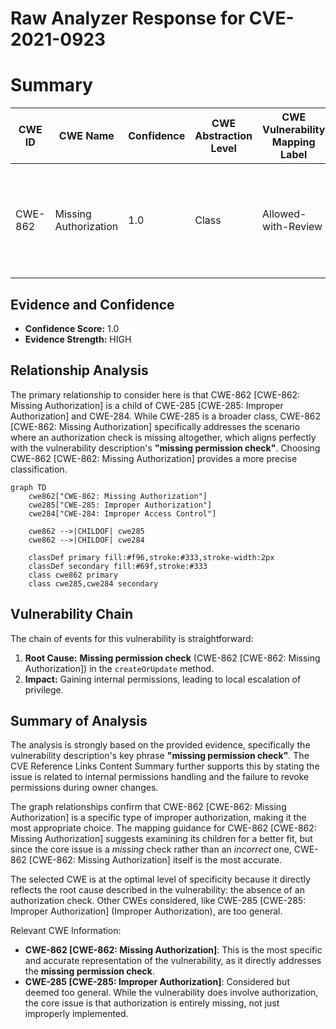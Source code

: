# Raw Analyzer Response for CVE-2021-0923

# Summary
| CWE ID | CWE Name | Confidence | CWE Abstraction Level | CWE Vulnerability Mapping Label | CWE-Vulnerability Mapping Notes |
|---|---|---|---|---|---|
| CWE-862 | Missing Authorization | 1.0 | Class | Allowed-with-Review | Primary CWE: The vulnerability stems from a **missing permission check** in the `createOrUpdate` method of `Permission.java`. |

## Evidence and Confidence

*   **Confidence Score:** 1.0
*   **Evidence Strength:** HIGH

## Relationship Analysis
The primary relationship to consider here is that CWE-862 [CWE-862: Missing Authorization] is a child of CWE-285 [CWE-285: Improper Authorization] and CWE-284. While CWE-285 is a broader class, CWE-862 [CWE-862: Missing Authorization] specifically addresses the scenario where an authorization check is missing altogether, which aligns perfectly with the vulnerability description's **"missing permission check"**. Choosing CWE-862 [CWE-862: Missing Authorization] provides a more precise classification.

```mermaid
graph TD
    cwe862["CWE-862: Missing Authorization"]
    cwe285["CWE-285: Improper Authorization"]
    cwe284["CWE-284: Improper Access Control"]
    
    cwe862 -->|CHILDOF| cwe285
    cwe862 -->|CHILDOF| cwe284

    classDef primary fill:#f96,stroke:#333,stroke-width:2px
    classDef secondary fill:#69f,stroke:#333
    class cwe862 primary
    class cwe285,cwe284 secondary
```

## Vulnerability Chain
The chain of events for this vulnerability is straightforward:

1.  **Root Cause:** **Missing permission check** (CWE-862 [CWE-862: Missing Authorization]) in the `createOrUpdate` method.
2.  **Impact:** Gaining internal permissions, leading to local escalation of privilege.

## Summary of Analysis
The analysis is strongly based on the provided evidence, specifically the vulnerability description's key phrase **"missing permission check"**. The CVE Reference Links Content Summary further supports this by stating the issue is related to internal permissions handling and the failure to revoke permissions during owner changes.

The graph relationships confirm that CWE-862 [CWE-862: Missing Authorization] is a specific type of improper authorization, making it the most appropriate choice. The mapping guidance for CWE-862 [CWE-862: Missing Authorization] suggests examining its children for a better fit, but since the core issue is a *missing* check rather than an *incorrect* one, CWE-862 [CWE-862: Missing Authorization] itself is the most accurate.

The selected CWE is at the optimal level of specificity because it directly reflects the root cause described in the vulnerability: the absence of an authorization check. Other CWEs considered, like CWE-285 [CWE-285: Improper Authorization] (Improper Authorization), are too general.

Relevant CWE Information:
- **CWE-862 [CWE-862: Missing Authorization]**: This is the most specific and accurate representation of the vulnerability, as it directly addresses the **missing permission check**.
- **CWE-285 [CWE-285: Improper Authorization]**: Considered but deemed too general. While the vulnerability does involve authorization, the core issue is that authorization is entirely missing, not just improperly implemented.